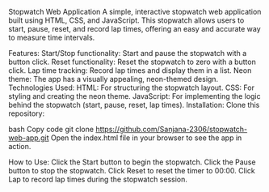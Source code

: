 Stopwatch Web Application
A simple, interactive stopwatch web application built using HTML, CSS, and JavaScript. This stopwatch allows users to start, pause, reset, and record lap times, offering an easy and accurate way to measure time intervals.

Features:
Start/Stop functionality: Start and pause the stopwatch with a button click.
Reset functionality: Reset the stopwatch to zero with a button click.
Lap time tracking: Record lap times and display them in a list.
Neon theme: The app has a visually appealing, neon-themed design.
Technologies Used:
HTML: For structuring the stopwatch layout.
CSS: For styling and creating the neon theme.
JavaScript: For implementing the logic behind the stopwatch (start, pause, reset, lap times).
Installation:
Clone this repository:

bash
Copy code
git clone https://github.com/Sanjana-2306/stopwatch-web-app.git
Open the index.html file in your browser to see the app in action.

How to Use:
Click the Start button to begin the stopwatch.
Click the Pause button to stop the stopwatch.
Click Reset to reset the timer to 00:00.
Click Lap to record lap times during the stopwatch session.

